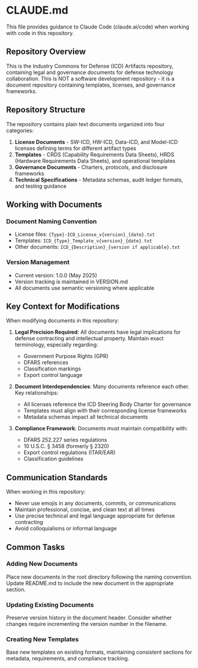# CLAUDE.md

This file provides guidance to Claude Code (claude.ai/code) when working with code in this repository.

## Repository Overview

This is the Industry Commons for Defense (ICD) Artifacts repository, containing legal and governance documents for defense technology collaboration. This is NOT a software development repository - it is a document repository containing templates, licenses, and governance frameworks.

## Repository Structure

The repository contains plain text documents organized into four categories:

1. **License Documents** - SW-ICD, HW-ICD, Data-ICD, and Model-ICD licenses defining terms for different artifact types
2. **Templates** - CRDS (Capability Requirements Data Sheets), HRDS (Hardware Requirements Data Sheets), and operational templates
3. **Governance Documents** - Charters, protocols, and disclosure frameworks
4. **Technical Specifications** - Metadata schemas, audit ledger formats, and testing guidance

## Working with Documents

### Document Naming Convention
- License files: `{Type}-ICD_License_v{version}_{date}.txt`
- Templates: `ICD_{Type}_Template_v{version}_{date}.txt`
- Other documents: `ICD_{Description}_{version if applicable}.txt`

### Version Management
- Current version: 1.0.0 (May 2025)
- Version tracking is maintained in VERSION.md
- All documents use semantic versioning where applicable

## Key Context for Modifications

When modifying documents in this repository:

1. **Legal Precision Required**: All documents have legal implications for defense contracting and intellectual property. Maintain exact terminology, especially regarding:
   - Government Purpose Rights (GPR)
   - DFARS references
   - Classification markings
   - Export control language

2. **Document Interdependencies**: Many documents reference each other. Key relationships:
   - All licenses reference the ICD Steering Body Charter for governance
   - Templates must align with their corresponding license frameworks
   - Metadata schemas impact all technical documents

3. **Compliance Framework**: Documents must maintain compatibility with:
   - DFARS 252.227 series regulations
   - 10 U.S.C. § 3458 (formerly § 2320)
   - Export control regulations (ITAR/EAR)
   - Classification guidelines

## Communication Standards

When working in this repository:
- Never use emojis in any documents, commits, or communications
- Maintain professional, concise, and clean text at all times
- Use precise technical and legal language appropriate for defense contracting
- Avoid colloquialisms or informal language

## Common Tasks

### Adding New Documents
Place new documents in the root directory following the naming convention. Update README.md to include the new document in the appropriate section.

### Updating Existing Documents
Preserve version history in the document header. Consider whether changes require incrementing the version number in the filename.

### Creating New Templates
Base new templates on existing formats, maintaining consistent sections for metadata, requirements, and compliance tracking.